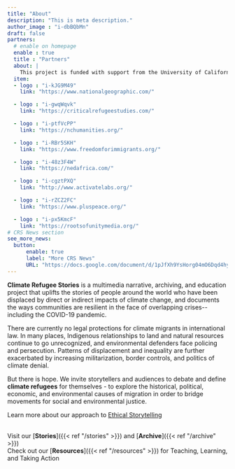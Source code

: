 ```yaml
---
title: "About"
description: "This is meta description."
author_image : "i-dbBQbMn"
draft: false
partners:
  # enable on homepage
  enable : true
  title : "Partners"
  about: |
    This project is funded with support from the University of California’s Critical Refugee Studies Collective, the National Geographic Society, and the North Carolina Humanities Council.
  item:
  - logo : "i-kJG9M49"
    link: "https://www.nationalgeographic.com/"

  - logo : "i-gwqWqvk"
    link: "https://criticalrefugeestudies.com/"

  - logo : "i-ptfVcPP"
    link: "https://nchumanities.org/"

  - logo : "i-RBr5SKH"
    link: "https://www.freedomforimmigrants.org/"

  - logo : "i-48z3F4W"
    link: "https://nedafrica.com/"

  - logo : "i-cgztPXQ"
    link: "http://www.activatelabs.org/"

  - logo : "i-rZCZ2FC"
    link: "https://www.pluspeace.org/"

  - logo : "i-px5KmcF"
    link: "https://rootsofunitymedia.org/"
# CRS News section
see_more_news:
  button: 
      enable: true
      label: "More CRS News"
      URL: "https://docs.google.com/document/d/1pJfXh9YsHorg04mO6Dqd4hyaTRxTUlo6yhSZqU8g6VE/edit?usp=sharing"
---
```


**Climate Refugee Stories** is a multimedia narrative, archiving, and education project that uplifts the stories of people around the world who have been displaced by direct or indirect impacts of climate change, and documents the ways communities are resilient in the face of overlapping crises--including the COVID-19 pandemic.
 
There are currently no legal protections for climate migrants in international law. In many places, Indigenous relationships to land and natural resources continue to go unrecognized, and environmental defenders face policing and persecution. Patterns of displacement and inequality are further exacerbated by increasing militarization, border controls, and politics of climate denial.
 
But there is hope. We invite storytellers and audiences to debate and define **climate refugees** for themselves - to explore the historical, political, economic, and environmental causes of migration in order to bridge movements for social and environmental justice.

Learn more about our approach to [Ethical Storytelling](https://drive.google.com/file/d/1x75Omo3fhjdADClZyOVb-oO9BVIu9fDm/view?usp=sharing)  
​

Visit our [**Stories**]({{< ref "/stories" >}}) and [**Archive**]({{< ref "/archive" >}})  
Check out our [**Resources**]({{< ref "/resources" >}}) for Teaching, Learning, and Taking Action
​
